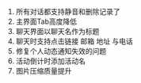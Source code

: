 1. 所有对话都支持静音和删除记录了
2. 主界面Tab高度降低 
3. 聊天界面以聊天名作为标题 
4. 聊天时支持点击链接 邮箱 地址 与电话
5. 修复个人动态通知失效的问题 
6. 活动倒计时添加活动名 
7. 图片压缩质量提升

